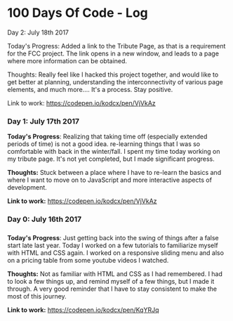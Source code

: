 # 100 Days Of Code - Log

Day 2: July 18th 2017

Today's Progress: Added a link to the Tribute Page, as that is a requirement for the FCC project. The link opens in a new window, and leads to a page where more information can be obtained. 

Thoughts: Really feel like I hacked this project together, and would like to get better at planning, understanding the interconnectivity of various page elements, and much more.... It's a process. Stay positive. 

Link to work: https://codepen.io/kodcx/pen/VjVkAz

### Day 1: July 17th 2017
**Today's Progress**: Realizing that taking time off (especially extended periods of time) is not a good idea. re-learning things that I was so comfortable with back in the winter/fall. I spent my time today working on my tribute page. It's not yet completed, but I made significant progress. 

**Thoughts:** Stuck between a place where I have to re-learn the basics and where I want to move on to JavaScript and more interactive aspects of development. 

**Link to work:** https://codepen.io/kodcx/pen/VjVkAz <!--(http://www.example.com)-->

### Day 0: July 16th 2017
##### <!--(delete me or comment me out)-->

**Today's Progress**: Just getting back into the swing of things after a false start late last year. Today I worked on a few tutorials to familiarize myself with HTML and CSS again. I worked on a responsive sliding menu and also on a pricing table from some youtube videos I watched. 

**Thoughts:** Not as familiar with HTML and CSS as I had remembered. I had to look a few things up, and remind myself of a few things, but I made it through. A very good reminder that I have to stay consistent to make the most of this journey. 

**Link to work:** https://codepen.io/kodcx/pen/KqYRJq <!--(http://www.example.com)-->

<!--
### Day 0: February 30, 2016 (Example 2)
##### (delete me or comment me out)

**Today's Progress**: Fixed CSS, worked on canvas functionality for the app.

**Thoughts**: I really struggled with CSS, but, overall, I feel like I am slowly getting better at it. Canvas is still new for me, but I managed to figure out some basic functionality.

**Link(s) to work**: [Calculator App](http://www.example.com)


### Day 1: June 27, Monday

**Today's Progress**: I've gone through many exercises on FreeCodeCamp.

**Thoughts** I've recently started coding, and it's a great feeling when I finally solve an algorithm challenge after a lot of attempts and hours spent.

**Link(s) to work**
1. [Find the Longest Word in a String](https://www.freecodecamp.com/challenges/find-the-longest-word-in-a-string)
2. [Title Case a Sentence](https://www.freecodecamp.com/challenges/title-case-a-sentence) 
-->
